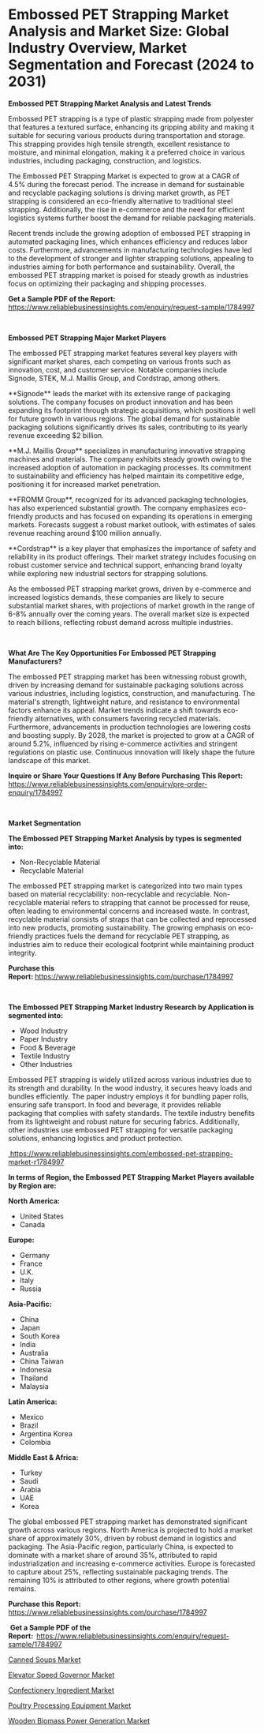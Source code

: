 <p><h1>Embossed PET Strapping Market Analysis and Market Size: Global Industry Overview, Market Segmentation and Forecast (2024 to 2031)</h1></p><p><strong>Embossed PET Strapping Market Analysis and Latest Trends</strong></p>
<p><p>Embossed PET strapping is a type of plastic strapping made from polyester that features a textured surface, enhancing its gripping ability and making it suitable for securing various products during transportation and storage. This strapping provides high tensile strength, excellent resistance to moisture, and minimal elongation, making it a preferred choice in various industries, including packaging, construction, and logistics.</p><p>The Embossed PET Strapping Market is expected to grow at a CAGR of 4.5% during the forecast period. The increase in demand for sustainable and recyclable packaging solutions is driving market growth, as PET strapping is considered an eco-friendly alternative to traditional steel strapping. Additionally, the rise in e-commerce and the need for efficient logistics systems further boost the demand for reliable packaging materials.</p><p>Recent trends include the growing adoption of embossed PET strapping in automated packaging lines, which enhances efficiency and reduces labor costs. Furthermore, advancements in manufacturing technologies have led to the development of stronger and lighter strapping solutions, appealing to industries aiming for both performance and sustainability. Overall, the embossed PET strapping market is poised for steady growth as industries focus on optimizing their packaging and shipping processes.</p></p>
<p><strong>Get a Sample PDF of the Report:&nbsp;</strong> <a href="https://www.reliablebusinessinsights.com/enquiry/request-sample/1784997?utm_campaign=835&utm_medium=2&utm_source=Github&utm_content=ia&utm_term=08102024&utm_id=embossed-pet-strapping">https://www.reliablebusinessinsights.com/enquiry/request-sample/1784997</a></p>
<p>&nbsp;</p>
<p><strong>Embossed PET Strapping Major Market Players</strong></p>
<p><p>The embossed PET strapping market features several key players with significant market shares, each competing on various fronts such as innovation, cost, and customer service. Notable companies include Signode, STEK, M.J. Maillis Group, and Cordstrap, among others.</p><p>**Signode** leads the market with its extensive range of packaging solutions. The company focuses on product innovation and has been expanding its footprint through strategic acquisitions, which positions it well for future growth in various regions. The global demand for sustainable packaging solutions significantly drives its sales, contributing to its yearly revenue exceeding $2 billion.</p><p>**M.J. Maillis Group** specializes in manufacturing innovative strapping machines and materials. The company exhibits steady growth owing to the increased adoption of automation in packaging processes. Its commitment to sustainability and efficiency has helped maintain its competitive edge, positioning it for increased market penetration.</p><p>**FROMM Group**, recognized for its advanced packaging technologies, has also experienced substantial growth. The company emphasizes eco-friendly products and has focused on expanding its operations in emerging markets. Forecasts suggest a robust market outlook, with estimates of sales revenue reaching around $100 million annually.</p><p>**Cordstrap** is a key player that emphasizes the importance of safety and reliability in its product offerings. Their market strategy includes focusing on robust customer service and technical support, enhancing brand loyalty while exploring new industrial sectors for strapping solutions.</p><p>As the embossed PET strapping market grows, driven by e-commerce and increased logistics demands, these companies are likely to secure substantial market shares, with projections of market growth in the range of 6-8% annually over the coming years. The overall market size is expected to reach billions, reflecting robust demand across multiple industries.</p></p>
<p>&nbsp;</p>
<p><strong>What Are The Key Opportunities For Embossed PET Strapping Manufacturers?</strong></p>
<p><p>The embossed PET strapping market has been witnessing robust growth, driven by increasing demand for sustainable packaging solutions across various industries, including logistics, construction, and manufacturing. The material's strength, lightweight nature, and resistance to environmental factors enhance its appeal. Market trends indicate a shift towards eco-friendly alternatives, with consumers favoring recycled materials. Furthermore, advancements in production technologies are lowering costs and boosting supply. By 2028, the market is projected to grow at a CAGR of around 5.2%, influenced by rising e-commerce activities and stringent regulations on plastic use. Continuous innovation will likely shape the future landscape of this market.</p></p>
<p><strong>Inquire or Share Your Questions If Any Before Purchasing This Report:</strong> <a href="https://www.reliablebusinessinsights.com/enquiry/pre-order-enquiry/1784997?utm_campaign=835&utm_medium=2&utm_source=Github&utm_content=ia&utm_term=08102024&utm_id=embossed-pet-strapping">https://www.reliablebusinessinsights.com/enquiry/pre-order-enquiry/1784997</a></p>
<p>&nbsp;</p>
<p><strong>Market Segmentation</strong></p>
<p><strong>The Embossed PET Strapping Market Analysis by types is segmented into:</strong></p>
<p><ul><li>Non-Recyclable Material</li><li>Recyclable Material</li></ul></p>
<p><p>The embossed PET strapping market is categorized into two main types based on material recyclability: non-recyclable and recyclable. Non-recyclable material refers to strapping that cannot be processed for reuse, often leading to environmental concerns and increased waste. In contrast, recyclable material consists of straps that can be collected and reprocessed into new products, promoting sustainability. The growing emphasis on eco-friendly practices fuels the demand for recyclable PET strapping, as industries aim to reduce their ecological footprint while maintaining product integrity.</p></p>
<p><strong>Purchase this Report:&nbsp;</strong><a href="https://www.reliablebusinessinsights.com/purchase/1784997?utm_campaign=835&utm_medium=2&utm_source=Github&utm_content=ia&utm_term=08102024&utm_id=embossed-pet-strapping">https://www.reliablebusinessinsights.com/purchase/1784997</a></p>
<p>&nbsp;</p>
<p><strong>The Embossed PET Strapping Market Industry Research by Application is segmented into:</strong></p>
<p><ul><li>Wood Industry</li><li>Paper Industry</li><li>Food & Beverage</li><li>Textile Industry</li><li>Other Industries</li></ul></p>
<p><p>Embossed PET strapping is widely utilized across various industries due to its strength and durability. In the wood industry, it secures heavy loads and bundles efficiently. The paper industry employs it for bundling paper rolls, ensuring safe transport. In food and beverage, it provides reliable packaging that complies with safety standards. The textile industry benefits from its lightweight and robust nature for securing fabrics. Additionally, other industries use embossed PET strapping for versatile packaging solutions, enhancing logistics and product protection.</p></p>
<p><a href="https://www.reliablebusinessinsights.com/embossed-pet-strapping-market-r1784997?utm_campaign=835&utm_medium=2&utm_source=Github&utm_content=ia&utm_term=08102024&utm_id=embossed-pet-strapping">&nbsp;https://www.reliablebusinessinsights.com/embossed-pet-strapping-market-r1784997</a></p>
<p><strong>In terms of Region, the Embossed PET Strapping Market Players available by Region are:</strong></p>
<p>
    <p> <strong> North America: </strong>
        <ul>
            <li>United States</li>
            <li>Canada</li>
        </ul>
        </p> 
    <p> <strong> Europe: </strong>
        <ul>
            <li>Germany</li>
            <li>France</li>
            <li>U.K.</li>
            <li>Italy</li>
            <li>Russia</li>
        </ul>
        </p> 
    <p> <strong> Asia-Pacific: </strong>
        <ul>
            <li>China</li>
            <li>Japan</li>
            <li>South Korea</li>
            <li>India</li>
            <li>Australia</li>
            <li>China Taiwan</li>
            <li>Indonesia</li>
            <li>Thailand</li>
            <li>Malaysia</li>
        </ul>
        </p> 
    <p> <strong> Latin America: </strong>
        <ul>
            <li>Mexico</li>
            <li>Brazil</li>
            <li>Argentina Korea</li>
            <li>Colombia</li>
        </ul>
        </p> 
    <p> <strong> Middle East & Africa: </strong>
        <ul>
            <li>Turkey</li>
            <li>Saudi</li>
            <li>Arabia</li>
            <li>UAE</li>
            <li>Korea</li>
        </ul>
    </p>
    </p>
<p><p>The global embossed PET strapping market has demonstrated significant growth across various regions. North America is projected to hold a market share of approximately 30%, driven by robust demand in logistics and packaging. The Asia-Pacific region, particularly China, is expected to dominate with a market share of around 35%, attributed to rapid industrialization and increasing e-commerce activities. Europe is forecasted to capture about 25%, reflecting sustainable packaging trends. The remaining 10% is attributed to other regions, where growth potential remains.</p></p>
<p><strong>Purchase this Report: </strong><a href="https://www.reliablebusinessinsights.com/purchase/1784997?utm_campaign=835&utm_medium=2&utm_source=Github&utm_content=ia&utm_term=08102024&utm_id=embossed-pet-strapping">https://www.reliablebusinessinsights.com/purchase/1784997</a></p>
<p>&nbsp;<strong>Get a Sample PDF of the Report:&nbsp;&nbsp;</strong><a href="https://www.reliablebusinessinsights.com/enquiry/request-sample/1784997?utm_campaign=835&utm_medium=2&utm_source=Github&utm_content=ia&utm_term=08102024&utm_id=embossed-pet-strapping">https://www.reliablebusinessinsights.com/enquiry/request-sample/1784997</a></p>
<p><strong></strong></p>
<p><p><a href="https://issuu.com/reportprime-2/docs/canned-soups-market-size-2030.pptx_b6bf885198989e?utm_campaign=835&utm_medium=2&utm_source=Github&utm_content=ia&utm_term=08102024&utm_id=embossed-pet-strapping">Canned Soups Market</a></p><p><a href="https://www.linkedin.com/pulse/mapping-elevator-speed-governor-market-trends-challenges-uh8fe?utm_campaign=835&utm_medium=2&utm_source=Github&utm_content=ia&utm_term=08102024&utm_id=embossed-pet-strapping">Elevator Speed Governor Market</a></p><p><a href="https://issuu.com/reportprime-2/docs/confectionery-ingredient-market-siz_b2940b527e1577?utm_campaign=835&utm_medium=2&utm_source=Github&utm_content=ia&utm_term=08102024&utm_id=embossed-pet-strapping">Confectionery Ingredient Market</a></p><p><a href="https://www.linkedin.com/pulse/analyzing-global-poultry-processing-equipment-market-q4hge?utm_campaign=835&utm_medium=2&utm_source=Github&utm_content=ia&utm_term=08102024&utm_id=embossed-pet-strapping">Poultry Processing Equipment Market</a></p><p><a href="https://github.com/jazminv07s/Market-Research-Report-List-1/blob/main/wooden-biomass-power-generation-market.md?utm_campaign=835&utm_medium=2&utm_source=Github&utm_content=ia&utm_term=08102024&utm_id=embossed-pet-strapping">Wooden Biomass Power Generation Market</a></p></p>